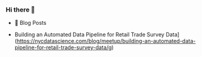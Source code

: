 ### Hi there 👋

<!--
**brianlkuo/brianlkuo** is a ✨ _special_ ✨ repository because its `README.md` (this file) appears on your GitHub profile.

Here are some ideas to get you started:

- 🔭 I’m currently working on ...
- 🌱 I’m currently learning ...
- 👯 I’m looking to collaborate on ...
- 🤔 I’m looking for help with ...
- 💬 Ask me about ...
- 📫 How to reach me: ...
- 😄 Pronouns: ...
- ⚡ Fun fact: ...
-->

- 📝 Blog Posts
* Building an Automated Data Pipeline for Retail Trade Survey Data](https://nycdatascience.com/blog/meetup/building-an-automated-data-pipeline-for-retail-trade-survey-data/g)

